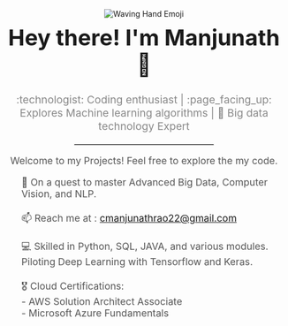 <div align="center">
  <img src="https://media.giphy.com/media/3o7TKMt1VVNkHV2PaE/giphy.gif" alt="Waving Hand Emoji">
  <h1 style="font-size: 2.5rem; margin-top: 10px;">Hey there! I'm Manjunath 🌟</h1>
  <p style="font-size: 1.2rem; color: #888;"> :technologist: Coding enthusiast | :page_facing_up: Explores Machine learning algorithms | 🚀 Big data technology Expert </p>
  <hr style="width: 50%; margin-top: 20px; border: 1px solid #ddd;">
  <p style="font-size: 1.1rem; color: #555;">Welcome to my Projects! Feel free to explore the my code.</p>
  <ul style="font-size: 1.1rem; color: #555;">

<p align="left">
🚀 On a quest to master Advanced Big Data, Computer Vision, and NLP.<br><br>
📫 Reach me at : <a href="mailto:cmanjunathrao22@gmail.com">cmanjunathrao22@gmail.com</a><br><br>
💻 Skilled in Python, SQL, JAVA, and various modules. Piloting Deep Learning with Tensorflow and Keras.<br><br>
🎖️ Cloud Certifications:<br>
    - AWS Solution Architect Associate <br>
       - Microsoft Azure Fundamentals<br>
</p>

<!--
**manzzuu3/manzzuu3** is a ✨ _special_ ✨ repository because its `README.md` (this file) appears on your GitHub profile.

Here are some ideas to get you started:

- 🔭 I’m currently working on ...
- 🌱 I’m currently learning ...
- 👯 I’m looking to collaborate on ...
- 🤔 I’m looking for help with ...
- 💬 Ask me about ...
- 📫 How to reach me: ...
- 😄 Pronouns: ...
- ⚡ Fun fact: ...
-->

